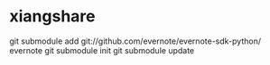 xiangshare
==========

git submodule add git://github.com/evernote/evernote-sdk-python/ evernote
git submodule init
git submodule update
